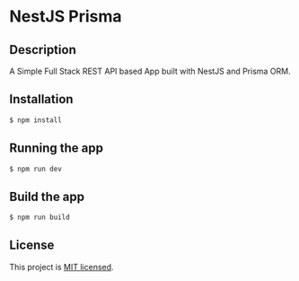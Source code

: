 # NestJS Prisma

## Description

A Simple Full Stack REST API based App built with NestJS and Prisma ORM.

## Installation

```sh
$ npm install
```

## Running the app

```sh
$ npm run dev
```

## Build the app

```sh
$ npm run build
```

## License

This project is [MIT licensed](LICENSE).
